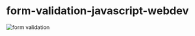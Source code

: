 # form-validation-javascript-webdev

![form validation](https://user-images.githubusercontent.com/78687135/209335834-67fd7d8a-2d66-481c-b3e0-d943b19588ec.gif)
